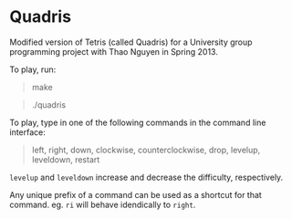 Quadris
=======

Modified version of Tetris (called Quadris) for a University group programming project with Thao Nguyen in Spring 2013.

To play, run:
> make

> ./quadris

To play, type in one of the following commands in the command line interface:

> left, right, down, clockwise, counterclockwise, drop, levelup, leveldown, restart

`levelup` and `leveldown` increase and decrease the difficulty, respectively.

Any unique prefix of a command can be used as a shortcut for that command. eg. `ri` will behave idendically to `right`.
